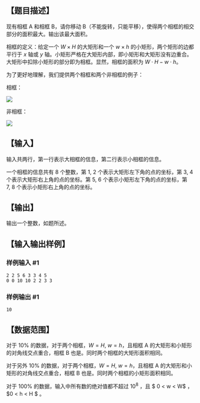 ## 【题目描述】

现有相框 A 和相框 B，请你移动 B（不能旋转，只能平移），使得两个相框的相交部分的面积最大。输出该最大面积。

相框的定义：给定一个 $W\times H$ 的大矩形和一个 $w\times h$ 的小矩形，两个矩形的边都平行于 $x$ 轴或 $y$ 轴。小矩形严格在大矩形内部，即小矩形和大矩形没有边重合。大矩形中扣除小矩形的部分即为相框。显然，相框的面积为 $W\cdot H-w\cdot h$。

为了更好地理解，我们提供两个相框和两个非相框的例子：

相框：

![](https://molmin.github.io/problem/6/pic1.png)

非相框：

![](https://molmin.github.io/problem/6/pic2.png)

## 【输入】

输入共两行，第一行表示大相框的信息，第二行表示小相框的信息。

一个相框的信息共有 $8$ 个整数，第 $1,\ 2$ 个表示大矩形左下角的点的坐标，第 $3,\ 4$ 个表示大矩形右上角的点的坐标。第 $5,\ 6$ 个表示小矩形左下角的点的坐标，第 $7,\ 8$ 个表示小矩形右上角的点的坐标。

## 【输出】

输出一个整数，如题所述。

## 【输入输出样例】

### 样例输入 #1

```
2 2 5 6 3 3 4 5
0 0 10 10 2 2 3 3
```

### 样例输出 #1

```
10
```

## 【数据范围】

对于 $10\%$ 的数据，对于两个相框，$W=H,\ w=h$，且相框 A 的大矩形和小矩形的对角线交点重合，相框 B 也是。同时两个相框的大矩形面积相同。

对于另外 $10\%$ 的数据，对于两个相框，$W=H,\ w=h$，且相框 A 的大矩形和小矩形的对角线交点重合，相框 B 也是。同时两个相框的小矩形面积相同。

对于 $100\%$ 的数据，输入中所有数的绝对值都不超过 $10 ^ 8$ ，且 $ 0 < w < W$ ， $0 < h < H $ 。
